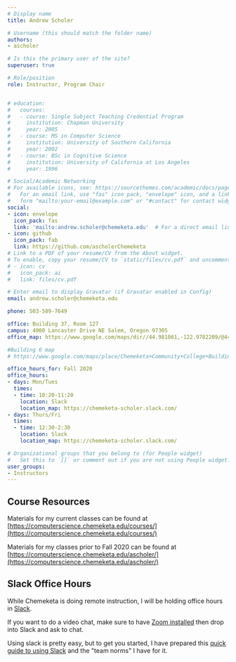 ```yaml
---
# Display name
title: Andrew Scholer

# Username (this should match the folder name)
authors:
- ascholer

# Is this the primary user of the site?
superuser: true

# Role/position
role: Instructor, Program Chair


# education:
#   courses:
#   - course: Single Subject Teaching Credential Program
#     institution: Chapman University
#     year: 2005
#   - course: MS in Computer Science
#     institution: University of Southern California
#     year: 2002
#   - course: BSc in Cognitive Science
#     institution: University of California at Los Angeles
#     year: 1996

# Social/Academic Networking
# For available icons, see: https://sourcethemes.com/academic/docs/page-builder/#icons
#   For an email link, use "fas" icon pack, "envelope" icon, and a link in the
#   form "mailto:your-email@example.com" or "#contact" for contact widget.
social:
- icon: envelope
  icon_pack: fas
  link: 'mailto:andrew.scholer@chemeketa.edu'  # For a direct email link, use "mailto:test@example.org".
- icon: github
  icon_pack: fab
  link: https://github.com/ascholerChemeketa
# Link to a PDF of your resume/CV from the About widget.
# To enable, copy your resume/CV to `static/files/cv.pdf` and uncomment the lines below.
# - icon: cv
#   icon_pack: ai
#   link: files/cv.pdf

# Enter email to display Gravatar (if Gravatar enabled in Config)
email: andrew.scholer@chemeketa.edu

phone: 503-589-7649

office: Building 37, Room 127
campus: 4000 Lancaster Drive NE Salem, Oregon 97305
office_map: https://www.google.com/maps/dir//44.981061,-122.9782209/@44.9806098,-122.9782337,17.75z

#Building 6 map
# https://www.google.com/maps/place/Chemeketa+Community+College+Building+6/@44.978835,-122.9781507,17z/data=!3m1!4b1!4m5!3m4!1s0x54bffdd706570ca9:0xd48c455d1391ce2!8m2!3d44.978835!4d-122.9759567

office_hours_for: Fall 2020
office_hours:
- days: Mon/Tues
  times: 
  - time: 10:20-11:20
    location: Slack
    location_map: https://chemeketa-scholer.slack.com/
- days: Thurs/Fri
  times: 
  - time: 12:30-2:30
    location: Slack
    location_map: https://chemeketa-scholer.slack.com/

# Organizational groups that you belong to (for People widget)
#   Set this to `[]` or comment out if you are not using People widget.
user_groups:
- Instructors
---
```


## Course Resources

Materials for my current classes can be found at [https://computerscience.chemeketa.edu/courses/](https://computerscience.chemeketa.edu/courses/)

Materials for my classes prior to Fall 2020 can be found at [https://computerscience.chemeketa.edu/ascholer/](https://computerscience.chemeketa.edu/ascholer/)

## Slack Office Hours

While Chemeketa is doing remote instruction, I will be holding office hours in [Slack](https://chemeketa-scholer.slack.com/).

If you want to do a video chat, make sure to have [Zoom installed](https://zoom.us/download)
then drop into Slack and ask to chat.

Using slack is pretty easy, but to get you started, I have prepared this
[quick guide to using Slack](https://docs.google.com/document/d/19Om58JnoXHAEh7CdHn13iOd5TLGx2BkLb0hxfFuKPEI/edit?usp=sharing)
and the "team norms" I have for it.
